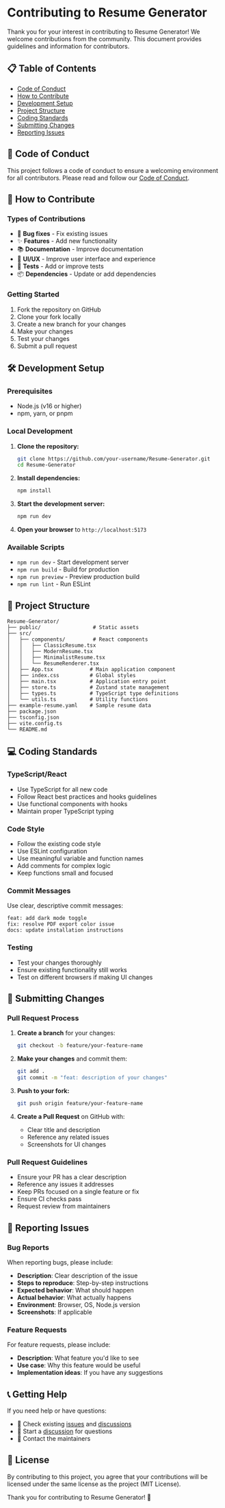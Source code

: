 # Contributing to Resume Generator

Thank you for your interest in contributing to Resume Generator! We welcome contributions from the community. This document provides guidelines and information for contributors.

## 📋 Table of Contents

- [Code of Conduct](#code-of-conduct)
- [How to Contribute](#how-to-contribute)
- [Development Setup](#development-setup)
- [Project Structure](#project-structure)
- [Coding Standards](#coding-standards)
- [Submitting Changes](#submitting-changes)
- [Reporting Issues](#reporting-issues)

## 🤝 Code of Conduct

This project follows a code of conduct to ensure a welcoming environment for all contributors. Please read and follow our [Code of Conduct](CODE_OF_CONDUCT.md).

## 🚀 How to Contribute

### Types of Contributions

- 🐛 **Bug fixes** - Fix existing issues
- ✨ **Features** - Add new functionality
- 📚 **Documentation** - Improve documentation
- 🎨 **UI/UX** - Improve user interface and experience
- 🧪 **Tests** - Add or improve tests
- 📦 **Dependencies** - Update or add dependencies

### Getting Started

1. Fork the repository on GitHub
2. Clone your fork locally
3. Create a new branch for your changes
4. Make your changes
5. Test your changes
6. Submit a pull request

## 🛠️ Development Setup

### Prerequisites

- Node.js (v16 or higher)
- npm, yarn, or pnpm

### Local Development

1. **Clone the repository:**
   ```bash
   git clone https://github.com/your-username/Resume-Generator.git
   cd Resume-Generator
   ```

2. **Install dependencies:**
   ```bash
   npm install
   ```

3. **Start the development server:**
   ```bash
   npm run dev
   ```

4. **Open your browser** to `http://localhost:5173`

### Available Scripts

- `npm run dev` - Start development server
- `npm run build` - Build for production
- `npm run preview` - Preview production build
- `npm run lint` - Run ESLint

## 📁 Project Structure

```
Resume-Generator/
├── public/                 # Static assets
├── src/
│   ├── components/         # React components
│   │   ├── ClassicResume.tsx
│   │   ├── ModernResume.tsx
│   │   ├── MinimalistResume.tsx
│   │   └── ResumeRenderer.tsx
│   ├── App.tsx            # Main application component
│   ├── index.css          # Global styles
│   ├── main.tsx           # Application entry point
│   ├── store.ts           # Zustand state management
│   ├── types.ts           # TypeScript type definitions
│   └── utils.ts           # Utility functions
├── example-resume.yaml    # Sample resume data
├── package.json
├── tsconfig.json
├── vite.config.ts
└── README.md
```

## 💻 Coding Standards

### TypeScript/React

- Use TypeScript for all new code
- Follow React best practices and hooks guidelines
- Use functional components with hooks
- Maintain proper TypeScript typing

### Code Style

- Follow the existing code style
- Use ESLint configuration
- Use meaningful variable and function names
- Add comments for complex logic
- Keep functions small and focused

### Commit Messages

Use clear, descriptive commit messages:

```
feat: add dark mode toggle
fix: resolve PDF export color issue
docs: update installation instructions
```

### Testing

- Test your changes thoroughly
- Ensure existing functionality still works
- Test on different browsers if making UI changes

## 🔄 Submitting Changes

### Pull Request Process

1. **Create a branch** for your changes:
   ```bash
   git checkout -b feature/your-feature-name
   ```

2. **Make your changes** and commit them:
   ```bash
   git add .
   git commit -m "feat: description of your changes"
   ```

3. **Push to your fork:**
   ```bash
   git push origin feature/your-feature-name
   ```

4. **Create a Pull Request** on GitHub with:
   - Clear title and description
   - Reference any related issues
   - Screenshots for UI changes

### Pull Request Guidelines

- Ensure your PR has a clear description
- Reference any issues it addresses
- Keep PRs focused on a single feature or fix
- Ensure CI checks pass
- Request review from maintainers

## 🐛 Reporting Issues

### Bug Reports

When reporting bugs, please include:

- **Description**: Clear description of the issue
- **Steps to reproduce**: Step-by-step instructions
- **Expected behavior**: What should happen
- **Actual behavior**: What actually happens
- **Environment**: Browser, OS, Node.js version
- **Screenshots**: If applicable

### Feature Requests

For feature requests, please include:

- **Description**: What feature you'd like to see
- **Use case**: Why this feature would be useful
- **Implementation ideas**: If you have any suggestions

## 📞 Getting Help

If you need help or have questions:

- 📧 Check existing [issues](https://github.com/TheUnknown550/Resume-Generator/issues) and [discussions](https://github.com/TheUnknown550/Resume-Generator/discussions)
- 💬 Start a [discussion](https://github.com/TheUnknown550/Resume-Generator/discussions) for questions
- 📧 Contact the maintainers

## 📄 License

By contributing to this project, you agree that your contributions will be licensed under the same license as the project (MIT License).

Thank you for contributing to Resume Generator! 🎉